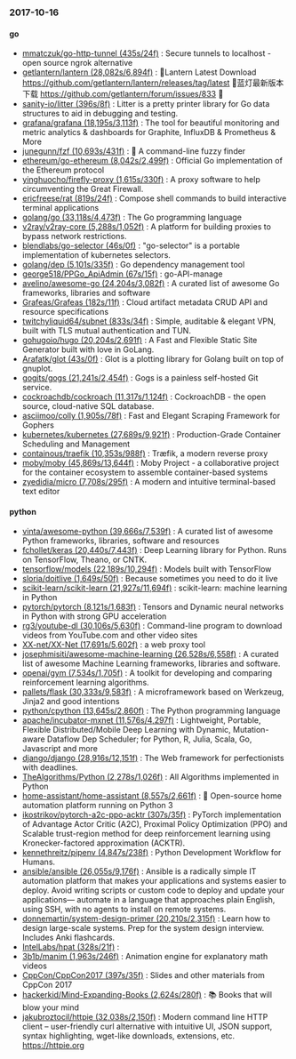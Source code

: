 ### 2017-10-16

#### go
* [mmatczuk/go-http-tunnel (435s/24f)](https://github.com/mmatczuk/go-http-tunnel) : Secure tunnels to localhost - open source ngrok alternative
* [getlantern/lantern (28,082s/6,894f)](https://github.com/getlantern/lantern) : 🔴Lantern Latest Download https://github.com/getlantern/lantern/releases/tag/latest 🔴蓝灯最新版本下载 https://github.com/getlantern/forum/issues/833 🔴
* [sanity-io/litter (396s/8f)](https://github.com/sanity-io/litter) : Litter is a pretty printer library for Go data structures to aid in debugging and testing.
* [grafana/grafana (18,195s/3,113f)](https://github.com/grafana/grafana) : The tool for beautiful monitoring and metric analytics & dashboards for Graphite, InfluxDB & Prometheus & More
* [junegunn/fzf (10,693s/431f)](https://github.com/junegunn/fzf) : 🌸 A command-line fuzzy finder
* [ethereum/go-ethereum (8,042s/2,499f)](https://github.com/ethereum/go-ethereum) : Official Go implementation of the Ethereum protocol
* [yinghuocho/firefly-proxy (1,615s/330f)](https://github.com/yinghuocho/firefly-proxy) : A proxy software to help circumventing the Great Firewall.
* [ericfreese/rat (819s/24f)](https://github.com/ericfreese/rat) : Compose shell commands to build interactive terminal applications
* [golang/go (33,118s/4,473f)](https://github.com/golang/go) : The Go programming language
* [v2ray/v2ray-core (5,288s/1,052f)](https://github.com/v2ray/v2ray-core) : A platform for building proxies to bypass network restrictions.
* [blendlabs/go-selector (46s/0f)](https://github.com/blendlabs/go-selector) : "go-selector" is a portable implementation of kubernetes selectors.
* [golang/dep (5,101s/335f)](https://github.com/golang/dep) : Go dependency management tool
* [george518/PPGo_ApiAdmin (67s/15f)](https://github.com/george518/PPGo_ApiAdmin) : go-API-manage
* [avelino/awesome-go (24,204s/3,082f)](https://github.com/avelino/awesome-go) : A curated list of awesome Go frameworks, libraries and software
* [Grafeas/Grafeas (182s/11f)](https://github.com/Grafeas/Grafeas) : Cloud artifact metadata CRUD API and resource specifications
* [twitchyliquid64/subnet (833s/34f)](https://github.com/twitchyliquid64/subnet) : Simple, auditable & elegant VPN, built with TLS mutual authentication and TUN.
* [gohugoio/hugo (20,204s/2,691f)](https://github.com/gohugoio/hugo) : A Fast and Flexible Static Site Generator built with love in GoLang.
* [Arafatk/glot (43s/0f)](https://github.com/Arafatk/glot) : Glot is a plotting library for Golang built on top of gnuplot.
* [gogits/gogs (21,241s/2,454f)](https://github.com/gogits/gogs) : Gogs is a painless self-hosted Git service.
* [cockroachdb/cockroach (11,317s/1,124f)](https://github.com/cockroachdb/cockroach) : CockroachDB - the open source, cloud-native SQL database.
* [asciimoo/colly (1,905s/78f)](https://github.com/asciimoo/colly) : Fast and Elegant Scraping Framework for Gophers
* [kubernetes/kubernetes (27,689s/9,921f)](https://github.com/kubernetes/kubernetes) : Production-Grade Container Scheduling and Management
* [containous/traefik (10,353s/988f)](https://github.com/containous/traefik) : Træfik, a modern reverse proxy
* [moby/moby (45,869s/13,644f)](https://github.com/moby/moby) : Moby Project - a collaborative project for the container ecosystem to assemble container-based systems
* [zyedidia/micro (7,708s/295f)](https://github.com/zyedidia/micro) : A modern and intuitive terminal-based text editor

#### python
* [vinta/awesome-python (39,666s/7,539f)](https://github.com/vinta/awesome-python) : A curated list of awesome Python frameworks, libraries, software and resources
* [fchollet/keras (20,440s/7,443f)](https://github.com/fchollet/keras) : Deep Learning library for Python. Runs on TensorFlow, Theano, or CNTK.
* [tensorflow/models (22,189s/10,294f)](https://github.com/tensorflow/models) : Models built with TensorFlow
* [sloria/doitlive (1,649s/50f)](https://github.com/sloria/doitlive) : Because sometimes you need to do it live
* [scikit-learn/scikit-learn (21,927s/11,694f)](https://github.com/scikit-learn/scikit-learn) : scikit-learn: machine learning in Python
* [pytorch/pytorch (8,121s/1,683f)](https://github.com/pytorch/pytorch) : Tensors and Dynamic neural networks in Python with strong GPU acceleration
* [rg3/youtube-dl (30,106s/5,630f)](https://github.com/rg3/youtube-dl) : Command-line program to download videos from YouTube.com and other video sites
* [XX-net/XX-Net (17,691s/5,602f)](https://github.com/XX-net/XX-Net) : a web proxy tool
* [josephmisiti/awesome-machine-learning (26,528s/6,558f)](https://github.com/josephmisiti/awesome-machine-learning) : A curated list of awesome Machine Learning frameworks, libraries and software.
* [openai/gym (7,534s/1,705f)](https://github.com/openai/gym) : A toolkit for developing and comparing reinforcement learning algorithms.
* [pallets/flask (30,333s/9,583f)](https://github.com/pallets/flask) : A microframework based on Werkzeug, Jinja2 and good intentions
* [python/cpython (13,645s/2,860f)](https://github.com/python/cpython) : The Python programming language
* [apache/incubator-mxnet (11,576s/4,297f)](https://github.com/apache/incubator-mxnet) : Lightweight, Portable, Flexible Distributed/Mobile Deep Learning with Dynamic, Mutation-aware Dataflow Dep Scheduler; for Python, R, Julia, Scala, Go, Javascript and more
* [django/django (28,916s/12,151f)](https://github.com/django/django) : The Web framework for perfectionists with deadlines.
* [TheAlgorithms/Python (2,278s/1,026f)](https://github.com/TheAlgorithms/Python) : All Algorithms implemented in Python
* [home-assistant/home-assistant (8,557s/2,661f)](https://github.com/home-assistant/home-assistant) : 🏡 Open-source home automation platform running on Python 3
* [ikostrikov/pytorch-a2c-ppo-acktr (307s/35f)](https://github.com/ikostrikov/pytorch-a2c-ppo-acktr) : PyTorch implementation of Advantage Actor Critic (A2C), Proximal Policy Optimization (PPO) and Scalable trust-region method for deep reinforcement learning using Kronecker-factored approximation (ACKTR).
* [kennethreitz/pipenv (4,847s/238f)](https://github.com/kennethreitz/pipenv) : Python Development Workflow for Humans.
* [ansible/ansible (26,055s/9,176f)](https://github.com/ansible/ansible) : Ansible is a radically simple IT automation platform that makes your applications and systems easier to deploy. Avoid writing scripts or custom code to deploy and update your applications— automate in a language that approaches plain English, using SSH, with no agents to install on remote systems.
* [donnemartin/system-design-primer (20,210s/2,315f)](https://github.com/donnemartin/system-design-primer) : Learn how to design large-scale systems. Prep for the system design interview. Includes Anki flashcards.
* [IntelLabs/hpat (328s/21f)](https://github.com/IntelLabs/hpat) : 
* [3b1b/manim (1,963s/246f)](https://github.com/3b1b/manim) : Animation engine for explanatory math videos
* [CppCon/CppCon2017 (397s/35f)](https://github.com/CppCon/CppCon2017) : Slides and other materials from CppCon 2017
* [hackerkid/Mind-Expanding-Books (2,624s/280f)](https://github.com/hackerkid/Mind-Expanding-Books) : 📚 Books that will blow your mind
* [jakubroztocil/httpie (32,038s/2,150f)](https://github.com/jakubroztocil/httpie) : Modern command line HTTP client – user-friendly curl alternative with intuitive UI, JSON support, syntax highlighting, wget-like downloads, extensions, etc. https://httpie.org

